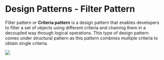 # Design Patterns - Filter Pattern

Filter pattern or **Criteria pattern** is a design pattern that enables developers to filter a set of objects using different criteria and chaining them in a decoupled way through logical operations.
This type of design pattern comes under structural pattern as this pattern combines multiple criteria to obtain single criteria.


<img src="https://www.tutorialspoint.com/design_pattern/images/filter_pattern_uml_diagram.jpg" />